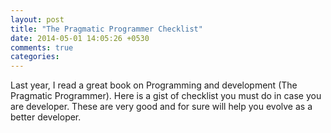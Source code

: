 ```yaml
---
layout: post
title: "The Pragmatic Programmer Checklist"
date: 2014-05-01 14:05:26 +0530
comments: true
categories:
---
```


Last year, I read a great book on Programming and development (The Pragmatic Programmer).
Here is a gist of checklist you must do in case you are developer. These are very good
and for sure will help you evolve as a better developer.


<script src="https://gist.github.com/vinitkumar/55ef44f759b7e5620d59.js"></script>
